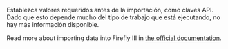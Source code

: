 Establezca valores requeridos antes de la importación, como claves API. Dado que esto depende mucho del tipo de trabajo que está ejecutando, no hay más información disponible.

Read more about importing data into Firefly III in [the official documentation](https://docs.firefly-iii.org/).